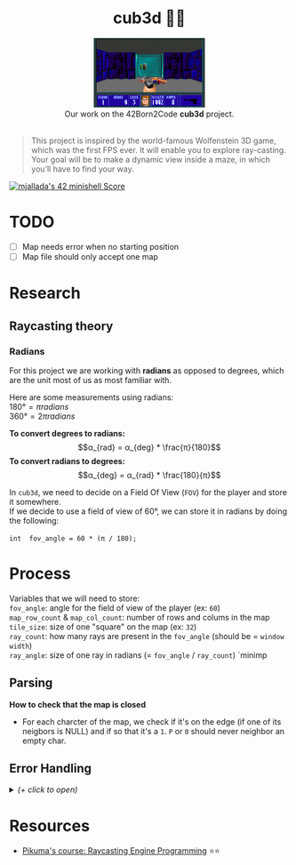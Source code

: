 <h1 align="center">cub3d 🧟🔫</h1>
<p align="center">
<img src="img/wolfenstein.gif" width="200px" alt="wolfenstein gif"><br />
Our work on the 42Born2Code <b>cub3d</b> project.<br /><br />
</p>

>  This project is inspired by the world-famous Wolfenstein 3D game, which was the first FPS ever. It will enable you to explore ray-casting. Your goal will be to make a dynamic view inside a maze, in which you’ll have to find your way.

[![mjallada's 42 minishell Score](https://badge42.vercel.app/api/v2/cl4dwkra3004009maahzpjn6g/project/2635687)](https://github.com/JaeSeoKim/badge42)

# TODO

- [ ] Map needs error when no starting position
- [ ] Map file should only accept one map

# Research

## Raycasting theory

### Radians

For this project we are working with **radians** as opposed to degrees, which are the unit most of us as most familiar with.

Here are some measurements using radians:  
$180° = π radians$  
$360° = 2π radians$

**To convert degrees to radians:** $$α_{rad} = α_{deg} * \frac{π}{180}$$
**To convert radians to degrees:** $$α_{deg} = α_{rad} * \frac{180}{π}$$  

In `cub3d`, we need to decide on a Field Of View (`FOV`) for the player and store it somewhere.  
If we decide to use a field of view of 60°, we can store it in radians by doing the following:

```int  fov_angle = 60 * (π / 180);```

# Process

Variables that we will need to store:  
`fov_angle`: angle for the field of view of the player (ex: `60`)  
`map_row_count` & `map_col_count`: number of rows and colums in the map  
`tile_size`: size of one "square" on the map (ex: `32`)  
`ray_count`: how many rays are present in the `fov_angle` (should be = `window width`)  
`ray_angle`: size of one ray in radians (= `fov_angle` / `ray_count`)
`minimp

## Parsing

**How to check that the map is closed**
- For each charcter of the map, we check if it's on the edge (if one of its neigbors is NULL) and if so that it's a `1`. `P` or `0` should never neighbor an empty char.

## Error Handling

<details><summary><i>(+ click to open)</i></summary>

> Check for leaks for every one of these possible errors.

---
- **General checks**
  - [x] The program should not crash if launched with no environment using `env -i` or `env --unset=PATH`
    - `env -i` is handled when I check the return value of `mlx_init()`
    - `env --unset=PATH`, turns out the `PATH` variable is never used by the MinilibX.
---
- **Map file checking**
  - [x] The map filename has the .ber extension.
  - [x] The map filename starts with a `.` (wrong for me, according to the subject that states maps should be named `*.ber`) 
  - [x] The "map" argument is a folder not a file.
  - [x] The map filename has several extensions (`map.coucou.ber`) (I accept this)
  - [x] The map file is empty.
  - [x] The map file does not exist.
  - [x] No access to map file (`chmod 0`).
---
</details>

# Resources

- [Pikuma's course: Raycasting Engine Programming](https://pikuma.com/courses/raycasting-engine-tutorial-algorithm-javascript) ⭐⭐ 
